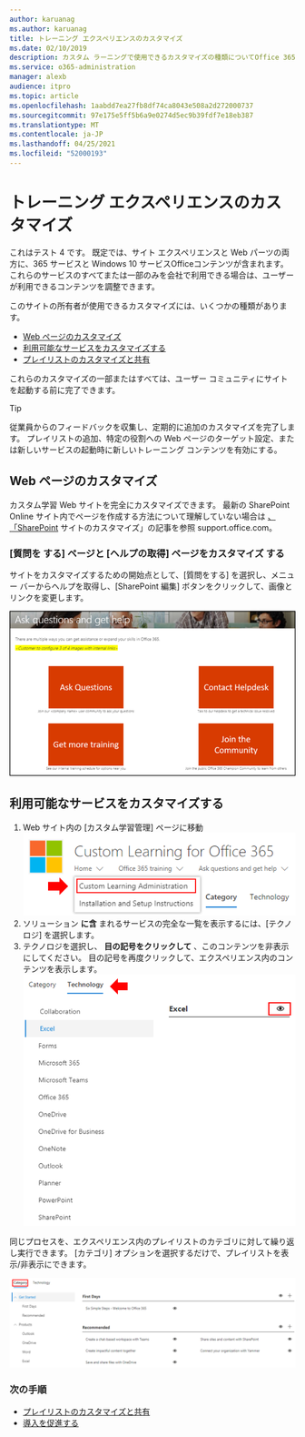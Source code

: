 ```yaml
---
author: karuanag
ms.author: karuanag
title: トレーニング エクスペリエンスのカスタマイズ
ms.date: 02/10/2019
description: カスタム ラーニングで使用できるカスタマイズの種類についてOffice 365
ms.service: o365-administration
manager: alexb
audience: itpro
ms.topic: article
ms.openlocfilehash: 1aabdd7ea27fb8df74ca8043e508a2d272000737
ms.sourcegitcommit: 97e175e5ff5b6a9e0274d5ec9b39fdf7e18eb387
ms.translationtype: MT
ms.contentlocale: ja-JP
ms.lasthandoff: 04/25/2021
ms.locfileid: "52000193"
---
```

# <a name="customize-the-training-experience"></a>トレーニング エクスペリエンスのカスタマイズ

これはテスト 4 です。 既定では、サイト エクスペリエンスと Web パーツの両方に、365 サービスと Windows 10 サービスOfficeコンテンツが含まれます。  これらのサービスのすべてまたは一部のみを会社で利用できる場合は、ユーザーが利用できるコンテンツを調整できます。  

このサイトの所有者が使用できるカスタマイズには、いくつかの種類があります。 

- [Web ページのカスタマイズ](#customizing-web-pages)
- [利用可能なサービスをカスタマイズする](#customize-available-services)
- [プレイリストのカスタマイズと共有](customplaylist.md)

これらのカスタマイズの一部またはすべては、ユーザー コミュニティにサイトを起動する前に完了できます。  

> [!TIP]
> 従業員からのフィードバックを収集し、定期的に追加のカスタマイズを完了します。  プレイリストの追加、特定の役割への Web ページのターゲット設定、または新しいサービスの起動時に新しいトレーニング コンテンツを有効にする。 

## <a name="customizing-web-pages"></a>Web ページのカスタマイズ

カスタム学習 Web サイトを完全にカスタマイズできます。 最新の SharePoint Online サイト内でページを作成する方法について理解していない場合は [、「SharePoint](https://support.office.com/article/customize-your-sharepoint-site-320b43e5-b047-4fda-8381-f61e8ac7f59b) サイトのカスタマイズ」の記事を参照 support.office.com。 

### <a name="customize-the-ask-questions-and-get-help-page"></a>[質問を **する] ページと [ヘルプの取得] ページをカスタマイズ** する

サイトをカスタマイズするための開始点として、[質問をする] を選択し、メニュー バーからヘルプを取得し、[SharePoint 編集] ボタンをクリックして、画像とリンクを変更します。 

![質問をしてヘルプ ウィンドウを取得する](media/custom_ask.png)

## <a name="customize-available-services"></a>利用可能なサービスをカスタマイズする

1.  Web サイト内の [カスタム学習管理] ページに移動 ![ する カスタム 学習管理の選択](media/custom_admin.png)
1. ソリューション **に含** まれるサービスの完全な一覧を表示するには、[テクノロジ] を選択します。
1. テクノロジを選択し、 **目の記号をクリックして** 、このコンテンツを非表示にしてください。  目の記号を再度クリックして、エクスペリエンス内のコンテンツを表示します。 
![カスタム](media/custom_techlist.png)

同じプロセスを、エクスペリエンス内のプレイリストのカテゴリに対して繰り返し実行できます。  [カテゴリ] オプションを選択するだけで、プレイリストを表示/非表示にできます。 

![[カテゴリの選択]](media/custom_cat.png)

### <a name="next-steps"></a>次の手順

- [プレイリストのカスタマイズと共有](customplaylist.md)
- [導入を促進する](driveadoption.md) 
